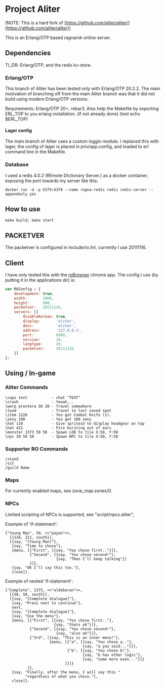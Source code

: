 # Project Aliter

(NOTE: This is a hard fork of [https://github.com/aliter/aliter/](https://github.com/aliter/aliter))

This is an Erlang/OTP based ragnarok online server.

## Dependencies

TL;DR: Erlang/OTP, and the redis kv-store.

### Erlang/OTP
This branch of Aliter has been tested only with Erlang/OTP 20.2.2.
The main motivation of branching off from the main Aliter branch
was that it did not build using modern Erlang/OTP versions.

Requirements: Erlang/OTP 20+, rebar3.
Also help the Makefile by exporting ERL_TOP to you erlang installation.
(if not already done) (test echo $ERL_TOP)

#### Lager config
The main branch of Aliter uses a custom loggin module. I replaced this
with lager, the config of lager is placed in priv/app.config, and loaded
to erl command line in the Makefile.

### Database
I used a redis 4.0.2 (REmote DIctionary Server.) as a docker container,
exposing the port towards my server like this:

`docker run -d -p 6379:6379 --name ragna-redis redis redis-server --appendonly yes`

## How to use
`make build; make start`

## PACKETVER
The packetver is configured in include/ro.hrl, currently I use 20111116.

## Client
I have only tested this with the [roBrowser](https://www.robrowser.com)
chrome app. The config I use (by putting it in the applications dir) is:

```javascript
var ROConfig = {
    development: true,
    width:       1000,
    height:      800,
    packetver:   20111116,
    servers: [{
        disableKorean: true,
        display:       'aliter',
        desc:          'aliter',
        address:       '127.0.0.1',
        port:          6900,
        version:       24,
        langtype:      20,
        packetver:     20111116
    }]
};
```

## Using / In-game

### Aliter Commands

```
\caps text           - chat "TEXT"
\crash               - Yeeah...
\warp prontera 50 20 - Travel somewhere
\load                - Travel to last saved spot
\item 1228           - You got Combat Knife (1).
\zeny 100            - You get 100 zeny
\hat 110             - Give spriteid to display headgear on top
\hat 422             - Fire bursting out of ears
\monster 1373 50 50  - Spawn LOD to tile X:50, Y:50
\npc 20 50 50        - Spawn NPC to tile X:50, Y:50
```

### Supporter RO Commands

```
/stand
/sit
/guild Name
```

### Maps

For currently enabled maps, see zone_map:zones/0.

### NPCs

Limited scripting of NPCs is supported, see "script/npcs.aliter",

Example of 'if-statement':

```
{"Young Man", 59, <<"payon">>,
  [{134, 211, south}],
  [{say, "[Young Man]"},
   {say, "Time to chose"},
   {menu, [{"First", [{say, "You chose first.."}]},
           {"Second", [{say, "You chose second!"},
                       {say, "Then I'll keep talking"}]
           }]},
   {say, "OK I'll say this too."},
   close]}.
```

Example of nested 'if-statement':

```
{"Complete", 1373, <<"aldebaran">>,
  [{50, 50, south}],
  [{say, "[Complete dialogue]"},
   {say, "Press next to continue"},
   next,
   {say, "[Complete dialogue]"},
   {say, "Use the menu"},
   {menu, [{"First", [{say, "You chose first.."},
                      {say, "thats ok"}]},
           {"Second", [{say, "You chose second!"},
                       {say, "also ok"}]},
           {"3rd", [{say, "This is an inner menu!"},
                    {menu, [{"a", [{say, "You chose a.."},
                                   {say, "a you said..."}]},
                            {"b", [{say, "You chose b!"},
                                   {say, "b has other logic"},
                                   {say, "some more even..."}]}
                           ]}]}
          ]},
   {say, "Finally, after the menu, I will say this "
         "regardless of what you chose."},
   close]}.
```
